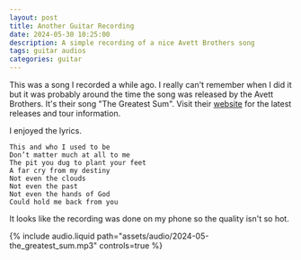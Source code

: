 ```yaml
---
layout: post
title: Another Guitar Recording
date: 2024-05-30 10:25:00
description: A simple recording of a nice Avett Brothers song
tags: guitar audios
categories: guitar
---
```


This was a song I recorded a while ago. I really can't remember when I
did it but it was probably around the time the song was released by
the Avett Brothers. It's their song "The Greatest Sum". Visit their
[website](https://www.theavettbrothers.com/) for the latest releases
and tour information.

I enjoyed the lyrics.

```
This and who I used to be
Don’t matter much at all to me
The pit you dug to plant your feet
A far cry from my destiny
Not even the clouds
Not even the past
Not even the hands of God
Could hold me back from you
```

It looks like the recording was done on my phone so the quality isn't so
hot.

<div class="row mt-3">
    <div class="col-sm mt-3 mt-md-0">
        {% include audio.liquid path="assets/audio/2024-05-the_greatest_sum.mp3" controls=true %}
    </div>
</div>

